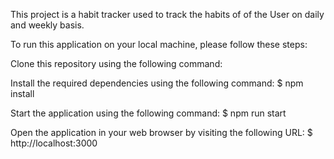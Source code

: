 This project is a habit tracker used to track the habits of of the User on daily and weekly basis.

To run this application on your local machine, please follow these steps:

Clone this repository using the following command:


Install the required dependencies using the following command:
$ npm install 

Start the application using the following command:
$ npm run start 

Open the application in your web browser by visiting the following URL:
$ http://localhost:3000 


